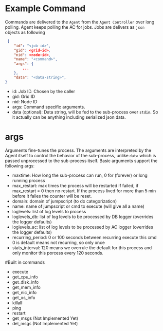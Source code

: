 # Example Command
Commands are delivered to the `Agent` from the `Agent Controller` over long polling. Agent keeps polling the AC for jobs. Jobs are delivers as `json` objects as following

```json
 {
    "id": "<job-id>",
    "gid": <grid-id>,
    "nid": <node-id>,
    "name": "<command>",
    "args": {
        ...
    },
    "data": "<data-string>",
}
```

* id: Job ID. Chosen by the caller
* gid: Grid ID
* nid: Node ID
* args: Command specific arguments.
* data (optional): Data string, will be fed to the sub-process over `stdin`. So it actually can be anything including serialized json data.

# args
Arguments fine-tunes the process. The arguments are interpreted by the Agent itself to control the behavior of the sub-process, unlike `data` which is passed unprocessed to the sub-process itself.
Basic arguments support the following args:

* maxtime: How long the sub-process can run, 0 for (forever) or long running process
* max_restart: max times the process will be restarted if failed, if max_restart = 0 then no restart. If the process lived for more than 5 min before it failes the counter will be reset.
* domain: domain of jumpscript (to do categorization)
* name: name of jumpscript or cmd to execute (will give all a name)
* loglevels: list of log levels to process
* loglevels_db: list of log levels to be processed by DB logger (overrides the logger defaults)
* loglevels_ac: list of log levels to be processed by AC logger (overrides the logger defaults)
* recurring_period: 0 or 100
    seconds between recurring execute this cmd
    0 is default means not recurring, so only once
* stats_interval: 120 means we overrule the default for this process and only monitor this porcess every 120 seconds.

#Built in commands
* execute
* get_cpu_info
* get_disk_info
* get_mem_info
* get_nic_info
* get_os_info
* killall
* ping
* restart
* get_msgs (Not Implemented Yet)
* del_msgs (Not Implemented Yet)